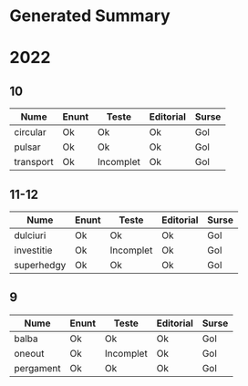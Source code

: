 # Generated Summary

# 2022

## 10

| Nume | Enunt | Teste | Editorial | Surse |
| ---- | ----- | ----- | --------- | ----- |
| circular | Ok | Ok | Ok | Gol |
| pulsar | Ok | Ok | Ok | Gol |
| transport | Ok | Incomplet | Ok | Gol |

## 11-12

| Nume | Enunt | Teste | Editorial | Surse |
| ---- | ----- | ----- | --------- | ----- |
| dulciuri | Ok | Ok | Ok | Gol |
| investitie | Ok | Incomplet | Ok | Gol |
| superhedgy | Ok | Ok | Ok | Gol |

## 9

| Nume | Enunt | Teste | Editorial | Surse |
| ---- | ----- | ----- | --------- | ----- |
| balba | Ok | Ok | Ok | Gol |
| oneout | Ok | Incomplet | Ok | Gol |
| pergament | Ok | Ok | Ok | Gol |
